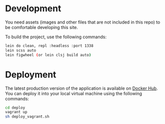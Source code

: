 # Development

You need assets (images and other files that are not included in this repo) to be comfortable developing this site.

To build the project, use the following commands:

```bash
lein do clean, repl :headless :port 1338
lein scss auto
lein figwheel (or lein clsj build auto)
```

# Deployment

The latest production version of the application is available on [Docker Hub](https://hub.docker.com/u/jarzka/). You can deploy it into your local virtual machine using the following commands:

```bash
cd deploy
vagrant up
sh deploy_vagrant.sh
```